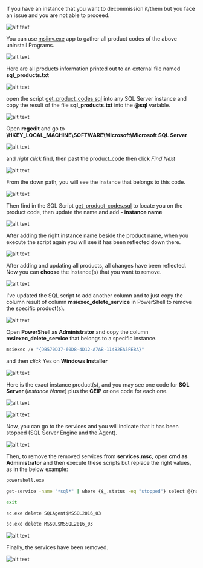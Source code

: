 If you have an instance that you want to decommission it/them but you face an issue and you are not able to proceed.

![alt text](https://github.com/MohamedAbdelhalem/dbatools/blob/main/Windows/Uninstall_SQL_Server_Instance/gallery/Manual_Remove_instance.png)

You can use [msiinv.exe](https://github.com/MohamedAbdelhalem/dbatools/blob/main/Windows/Uninstall_SQL_Server_Instance/msiinv.exe) app to gather all product codes of the above uninstall Programs.

![alt text](https://github.com/MohamedAbdelhalem/dbatools/blob/main/Windows/Uninstall_SQL_Server_Instance/gallery/download_msiinv.png)

Here are all products information printed out to an external file named **sql_products.txt**

![alt text](https://github.com/MohamedAbdelhalem/dbatools/blob/main/Windows/Uninstall_SQL_Server_Instance/gallery/msiinv_sql_products.png)

open the script [get_product_codes.sql](https://github.com/MohamedAbdelhalem/dbatools/blob/main/Windows/Uninstall_SQL_Server_Instance/get_product_codes.sql) into any SQL Server instance and copy the result of the file **sql_products.txt** into the **@sql** variable.

![alt text](https://github.com/MohamedAbdelhalem/dbatools/blob/main/Windows/Uninstall_SQL_Server_Instance/gallery/past_msiinv_result_into_get_product_code_select_version.png)

Open **regedit** and go to **\HKEY_LOCAL_MACHINE\SOFTWARE\Microsoft\Microsoft SQL Server** 

![alt text](https://github.com/MohamedAbdelhalem/dbatools/blob/main/Windows/Uninstall_SQL_Server_Instance/gallery/find_product_code_01.png)

and *right click* find, then past the product_code then click *Find Next*

![alt text](https://github.com/MohamedAbdelhalem/dbatools/blob/main/Windows/Uninstall_SQL_Server_Instance/gallery/find_product_code_02.png)

From the down path, you will see the instance that belongs to this code.

![alt text](https://github.com/MohamedAbdelhalem/dbatools/blob/main/Windows/Uninstall_SQL_Server_Instance/gallery/find_product_code_03.png)

Then find in the SQL Script [get_product_codes.sql](https://github.com/MohamedAbdelhalem/dbatools/blob/main/Windows/Uninstall_SQL_Server_Instance/get_product_codes.sql) to locate you on the product code, then update the name and add **- instance name**

![alt text](https://github.com/MohamedAbdelhalem/dbatools/blob/main/Windows/Uninstall_SQL_Server_Instance/gallery/find_product_code_04.png)

After adding the right instance name beside the product name, when you execute the script again you will see it has been reflected down there.

![alt text](https://github.com/MohamedAbdelhalem/dbatools/blob/main/Windows/Uninstall_SQL_Server_Instance/gallery/find_product_code_05.png)

After adding and updating all products, all changes have been reflected. Now you can **choose** the instance(s) that you want to remove.

![alt text](https://github.com/MohamedAbdelhalem/dbatools/blob/main/Windows/Uninstall_SQL_Server_Instance/gallery/find_product_code_final01.png)

I've updated the SQL script to add another column and to just copy the column result of column **msiexec_delete_service** in PowerShell to remove the specific product(s). 

![alt text](https://github.com/MohamedAbdelhalem/dbatools/blob/main/Windows/Uninstall_SQL_Server_Instance/gallery/find_product_code_final02.png)

Open **PowerShell as Administrator** and copy the column **msiexec_delete_service** that belongs to a specific instance.

```powershell
msiexec /x "{DB570D37-60D8-4D12-A7AB-11482EA5FE8A}"
```
and then *click* Yes on **Windows Installer**

![alt text](https://github.com/MohamedAbdelhalem/dbatools/blob/main/Windows/Uninstall_SQL_Server_Instance/gallery/msiexec_01.png)

Here is the exact instance product(s), and you may see one code for **SQL Server** (*Instance Name*) plus the **CEIP** or one code for each one.

![alt text](https://github.com/MohamedAbdelhalem/dbatools/blob/main/Windows/Uninstall_SQL_Server_Instance/gallery/msiexec_02.png)


![alt text](https://github.com/MohamedAbdelhalem/dbatools/blob/main/Windows/Uninstall_SQL_Server_Instance/gallery/msiexec_03.png)

Now, you can go to the services and you will indicate that it has been stopped (SQL Server Engine and the Agent).

![alt text](https://github.com/MohamedAbdelhalem/dbatools/blob/main/Windows/Uninstall_SQL_Server_Instance/gallery/droped_service_indecator.png)

Then, to remove the removed services from **services.msc**, open **cmd as Administrator** and then execute these scripts but replace the right values, as in the below example:

```cmd
powershell.exe

get-service -name "*sql*" | where {$_.status -eq "stopped"} select @{name="name"; expression={"sc.exe delete "+$_.name}}

exit

sc.exe delete SQLAgent$MSSQL2016_03

sc.exe delete MSSQL$MSSQL2016_03
```

![alt text](https://github.com/MohamedAbdelhalem/dbatools/blob/main/Windows/Uninstall_SQL_Server_Instance/gallery/delete_service_sc.png)

Finally, the services have been removed.

![alt text](https://github.com/MohamedAbdelhalem/dbatools/blob/main/Windows/Uninstall_SQL_Server_Instance/gallery/delete_service_sc_final.png)

